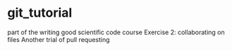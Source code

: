 # git_tutorial
part of the writing good scientific code course
Exercise 2: collaborating on files
Another trial of pull requesting
